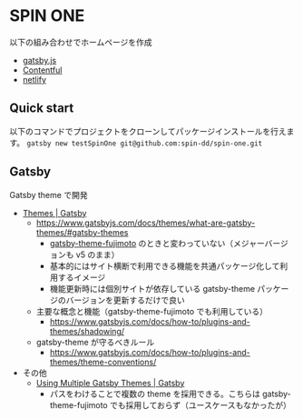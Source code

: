 # SPIN ONE

以下の組み合わせでホームページを作成

- [gatsby.js](https://www.gatsbyjs.com/)
- [Contentful](https://www.contentful.com/)
- [netlify](https://www.netlify.com/)



## Quick start

以下のコマンドでプロジェクトをクローンしてパッケージインストールを行えます。
`gatsby new testSpinOne git@github.com:spin-dd/spin-one.git`

## Gatsby

Gatsby theme で開発

- [Themes | Gatsby](https://www.gatsbyjs.com/docs/themes/)
  - https://www.gatsbyjs.com/docs/themes/what-are-gatsby-themes/#gatsby-themes
    - [gatsby-theme-fujimoto](https://github.com/spin-dd/fujimoto-site/tree/main/packages/gatsby-theme) のときと変わっていない（メジャーバージョンも v5 のまま）
    - 基本的にはサイト横断で利用できる機能を共通パッケージ化して利用するイメージ
    - 機能更新時には個別サイトが依存している gatsby-theme パッケージのバージョンを更新するだけで良い
  - 主要な概念と機能（gatsby-theme-fujimoto でも利用している）
    - https://www.gatsbyjs.com/docs/how-to/plugins-and-themes/shadowing/
  - gatsby-theme が守るべきルール
    - https://www.gatsbyjs.com/docs/how-to/plugins-and-themes/theme-conventions/
- その他
  - [Using Multiple Gatsby Themes | Gatsby](https://www.gatsbyjs.com/docs/themes/using-multiple-gatsby-themes/)
    - パスをわけることで複数の theme を採用できる。こちらは gatsby-theme-fujimoto でも採用しておらず（ユースケースもなかったが）

